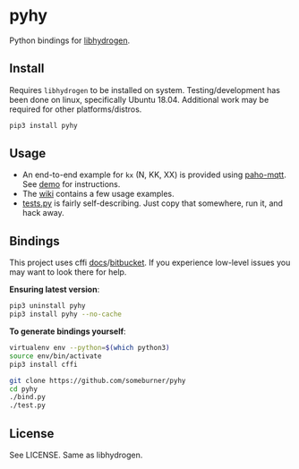 # pyhy

Python bindings for [libhydrogen](https://github.com/jedisct1/libhydrogen).

## Install

Requires `libhydrogen` to be installed on system. Testing/development has been
done on linux, specifically Ubuntu 18.04. Additional work may be required for
other platforms/distros.

```sh
pip3 install pyhy
```

## Usage

* An end-to-end example for `kx` (N, KK, XX) is provided using [paho-mqtt](https://github.com/eclipse/paho.mqtt.python).
See [demo](demo) for instructions.
* The [wiki](https://github.com/someburner/pyhy/wiki) contains a few usage
examples.
* [tests.py](https://github.com/someburner/pyhy/blob/master/test.py) is fairly
self-describing. Just copy that somewhere, run it, and hack away.

## Bindings

This project uses cffi [docs](https://cffi.readthedocs.io/en/latest/)/[bitbucket](https://bitbucket.org/cffi/cffi/issues?status=new&status=open).
If you experience low-level issues you may want to look there for help.

**Ensuring latest version**:

```sh
pip3 uninstall pyhy
pip3 install pyhy --no-cache
```

**To generate bindings yourself**:

```sh
virtualenv env --python=$(which python3)
source env/bin/activate
pip3 install cffi

git clone https://github.com/someburner/pyhy
cd pyhy
./bind.py
./test.py
```

## License

See LICENSE. Same as libhydrogen.
